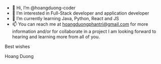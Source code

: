 - 👋 Hi, I’m @hoangduong-coder
- 👀 I’m interested in Full-Stack developer and application developer
- 🌱 I’m currently learning Java, Python, React and JS
- 📫 You can reach me at hoangduongphantri@gmail.com for more information and/or for collaborate in a project
I am looking forward to hearing and learning more from all of you.

Best wishes

Hoang Duong

<!---
hoangduong-coder/hoangduong-coder is a ✨ special ✨ repository because its `README.md` (this file) appears on your GitHub profile.
You can click the Preview link to take a look at your changes.
--->

